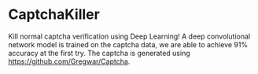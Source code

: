 # CaptchaKiller
Kill normal captcha verification using Deep Learning!
A deep convolutional network model is trained on the captcha data, we are able to achieve 91% accuracy at the first try. The captcha is generated using https://github.com/Gregwar/Captcha.